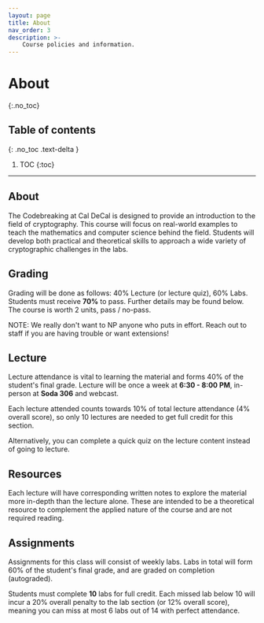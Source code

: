```yaml
---
layout: page
title: About
nav_order: 3
description: >-
    Course policies and information.
---
```


# About
{:.no_toc}

## Table of contents
{: .no_toc .text-delta }

1. TOC
{:toc}

---

## About

The Codebreaking at Cal DeCal is designed to provide an introduction to the field of cryptography. This course will focus on real-world examples to teach the mathematics and computer science behind the field. Students will develop both practical and theoretical skills to approach a wide variety of cryptographic challenges in the labs.

## Grading
Grading will be done as follows: 40% Lecture (or lecture quiz), 60% Labs. Students must receive **70%** to pass. Further details may be found below. The course is worth 2 units, pass / no-pass.

NOTE: We really don't want to NP anyone who puts in effort. Reach out to staff if you are having trouble or want extensions!

## Lecture

Lecture attendance is vital to learning the material and forms 40% of the student's final grade. Lecture will be once a week at **6:30 - 8:00 PM**, in-person at **Soda 306** and webcast.

Each lecture attended counts towards 10% of total lecture attendance (4% overall score), so only 10 lectures are needed to get full credit for this section.

Alternatively, you can complete a quick quiz on the lecture content instead of going to lecture.

## Resources

Each lecture will have corresponding written notes to explore the material more in-depth than the lecture alone. These are intended to be a theoretical resource to complement the applied nature of the course and are not required reading.

## Assignments

Assignments for this class will consist of weekly labs. Labs in total will form 60% of the student's final grade, and are graded on completion (autograded).

Students must complete **10** labs for full credit. Each missed lab below 10 will incur a 20% overall penalty to the lab section (or 12% overall score), meaning you can miss at most 6 labs out of 14 with perfect attendance.
